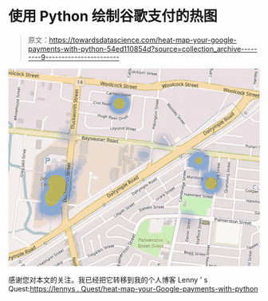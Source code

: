 # 使用 Python 绘制谷歌支付的热图

> 原文：<https://towardsdatascience.com/heat-map-your-google-payments-with-python-54ed110854d?source=collection_archive---------9----------------------->

![](img/b4e895bb4f211c7f290bf91b7894ce16.png)

感谢您对本文的关注。我已经把它转移到我的个人博客 Lenny ' s Quest:[https://lennys . Quest/heat-map-your-Google-payments-with-python](https://lennys.quest/heat-map-your-google-payments-with-python)